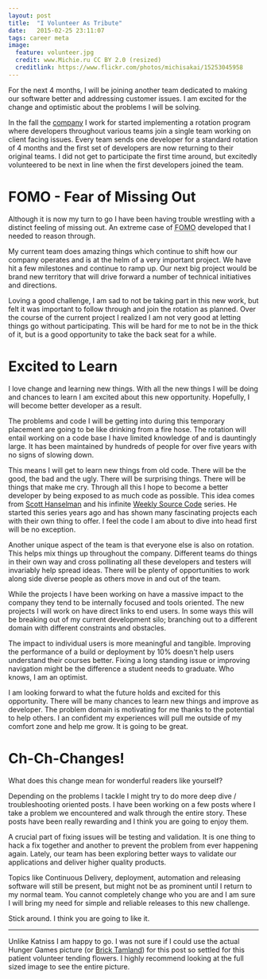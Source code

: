 ```yaml
---
layout: post
title:  "I Volunteer As Tribute"
date:   2015-02-25 23:11:07
tags: career meta
image:
  feature: volunteer.jpg
  credit: www.Michie.ru CC BY 2.0 (resized)
  creditlink: https://www.flickr.com/photos/michisakai/15253045958
---
```


For the next 4 months, I will be joining another team dedicated to making
our software better and addressing customer issues. I am excited for the change
and optimistic about the problems I will be solving.

In the fall the [company][d2l] I work for started implementing a rotation
program where developers throughout various teams join a single team working on client facing
issues. Every team sends one developer for a standard rotation of 4 months and
the first set of developers are now returning to their original teams. I did
not get to participate the first time around, but excitedly volunteered to be
next in line when the first developers joined the team.

FOMO - Fear of Missing Out
===============================================================================

Although it is now my turn to go I have been having trouble wrestling with a
distinct feeling of missing out. An extreme case of
<abbr title="Fear of Missing Out">FOMO</abbr> developed that I needed to
reason through.

My current team does amazing things which continue to shift how our company
operates and is at the helm of a very important project. We have hit a few
milestones and continue to ramp up. Our next big project would be
brand new territory that will drive forward a number of technical
initiatives and directions.

Loving a good challenge, I am sad to not be taking part in this new work,
but felt it was important to follow through and join the rotation as planned.
Over the course of the current project I realized I am not very good at letting
things go without participating. This will be hard for me to not be in the
thick of it, but is a good opportunity to take the back seat for a while.

Excited to Learn
===============================================================================

I love change and learning new things. With all the new things I will be doing
and chances to learn I am excited about this new opportunity. Hopefully,
I will become better developer as a result.

The problems and code I will be getting into during this temporary placement are
going to be like drinking from a fire hose. The rotation will entail working on
a code base I have limited knowledge of and is dauntingly large. It has
been maintained by hundreds of people for over five years with no signs of
slowing down.

This means I will get to learn new things from old code. There will be the
good, the bad and the ugly. There will be surprising things. There
will be things that make me cry. Through all this I hope to become a better
developer by being exposed to as much code as possible. This idea comes from
[Scott Hanselman][hanselman] and his infinite [Weekly Source Code][source]
series. He started this series years ago and has shown many fascinating
projects each with their own thing to offer. I feel the code I am about to
dive into head first will be no exception.

Another unique aspect of the team is that everyone else is also on rotation.
This helps mix things up throughout the company. Different teams do things
in their own way and cross pollinating all these developers and testers will
invariably help spread ideas. There will be plenty of opportunities to work
along side diverse people as others move in and out of the team.

While the projects I have been working on have a massive impact to the company
they tend to be internally focused and tools oriented. The new projects I will
work on have direct links to end users. In some ways this will be breaking out of
my current development silo; branching out to a different domain with
different constraints and obstacles.

The impact to individual users is more meaningful and tangible. Improving the
performance of a build or deployment by 10% doesn't help users understand their
courses better. Fixing a long standing issue or improving navigation might be
the difference a student needs to graduate. Who knows, I am an optimist.

I am looking forward to what the future holds and excited for this opportunity.
There will be many chances to learn new things and improve as developer. The
problem domain is motivating for me thanks to the potential to help others. I
an confident my experiences will pull me outside of my comfort zone and help me
grow. It is going to be great.

Ch-Ch-Changes!
===============================================================================

What does this change mean for wonderful readers like yourself?

Depending on the problems I tackle I might try to do more deep dive /
troubleshooting oriented posts. I have been working on a few posts where I take
a problem we encountered and walk through the entire story. These posts have
been really rewarding and I think you are going to enjoy them.

A crucial part of fixing issues will be testing and validation. It is one thing
to hack a fix together and another to prevent the problem from ever
happening again. Lately, our team has been exploring better
ways to validate our applications and deliver higher quality products.

Topics like Continuous Delivery, deployment, automation and releasing software
will still be present, but might not be as prominent until I return to my normal
team. You cannot completely change who you are and I am sure I will
bring my need for simple and reliable releases to this new challenge.

Stick around. I think you are going to like it.

<hr />

Unlike Katniss I am happy to go. I was not sure if I could use the actual
Hunger Games picture (or [Brick Tamland][brick]) for this post so settled for
this patient volunteer tending flowers. I highly recommend looking at the full
sized image to see the entire picture.

[d2l]: http://www.d2l.com/
[hanselman]: http://www.hanselman.com/blog/
[source]: http://www.hanselman.com/blog/CategoryView.aspx?category=Source+Code
[brick]: http://img.pandawhale.com/102618-Anchorman-I-volunteer-as-tribu-D6Kf.gif
